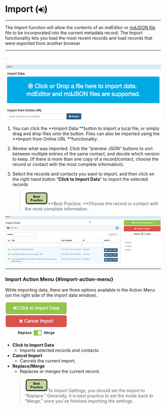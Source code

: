 # Import \(![](/assets/symbol_sign-in_16.png)\)

---

The Import function will allow the contents of an mdEditor or [mdJSON file](https://github.com/adiwg/mdJson-schemas/blob/master/test/draft-04.json)  file to be incorporated into the current metadata record. The Import functionality lets you load the most recent records and load records that were exported from another browser

---

.

![](/assets/import_window.png)

1. You can click the **Import Data **button to import a local file, or simply drag and drop files onto the button. Files can also be imported using the **Import from Online URL **functionality.

2. Review what was imported. Click the “preview JSON” buttons to sort between multiple entries of the same contact, and decide which version to keep. \(If there is more than one copy of a record/contact, choose the record or contact with the most complete information\).

3. Select the records and contacts you want to import, and then click on the right hand button “**Click to Import Data**” to import the selected records

   > ![](/assets/best_practice_small.png)**Best Practice: **Choose the record or contact with the most complete information.

![](/assets/import_data.png)

---

### Import Action Menu {#import-action-menu}

While importing data, there are three options available in the Action Menu \(on the right side of the import data window\).

![](/assets/import_data_action_menu.png)

* **Click to Import Data**
  *  Imports selected records and contacts.
* **Cancel Import**
  *  Cancels the current import.
* **Replace/Merge**
  *  Replaces or merges the current record.
    > ![](/assets/best_practice_small.png)To import Settings, you should set the import to “Replace.” Generally, it is best practice to set the mode back to “Merge,” once you’ve finished importing the settings.



